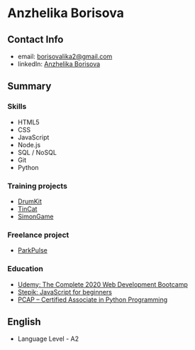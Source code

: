 # Anzhelika Borisova

## Contact Info

- email: [borisovalika2@gmail.com](borisovalika2@gmail.com)
- linkedIn: [Anzhelika Borisova](https://www.linkedin.com/in/anzhelika-borisova-73699a186/)

## Summary

### Skills

- HTML5
- CSS
- JavaScript
- Node.js
- SQL / NoSQL
- Git
- Python

### Training projects

- [DrumKit](https://marsocode.github.io/DrumKit/)
- [TinCat](https://marsocode.github.io/TinCat/)
- [SimonGame](https://marsocode.github.io/Simon_Game/)

### Freelance project

- [ParkPulse](https://www.parkpulse.io/)

### Education

- [Udemy: The Complete 2020 Web Development Bootcamp](https://www.udemy.com/course/the-complete-web-development-bootcamp/)
- [Stepik: JavaScript for beginners](https://stepik.org/course/2223)
- [PCAP – Certified Associate in Python Programming](https://www.youracclaim.com/badges/4ee36485-62db-4e65-89f8-c449ff727d8e/public_url)

## English

- Language Level - A2
